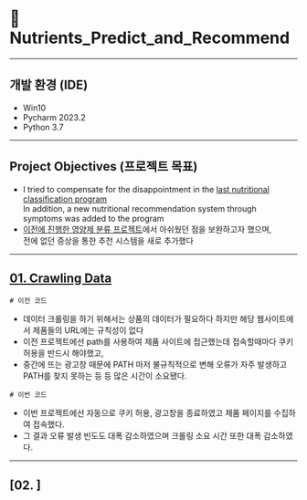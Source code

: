 # 💊Nutrients_Predict_and_Recommend
---
## 개발 환경 (IDE)
- Win10
- Pycharm 2023.2
- Python 3.7

---
##  Project Objectives (프로젝트 목표)
- I tried to compensate for the disappointment in the [last nutritional classification program](https://github.com/JiHyun-Jo7/IntelCapsule)  
In addition, a new nutritional recommendation system through symptoms was added to the program
- [이전에 진행한 영양제 분류 프로젝트](https://github.com/JiHyun-Jo7/IntelCapsule)에서 아쉬웠던 점을 보완하고자 했으며,  
  전에 없던 증상을 통한 추천 시스템을 새로 추가했다
---
## [01. Crawling Data](https://github.com/JiHyun-Jo7/Nutrients_Predict_and_Recommend/blob/14c4883aed4a2f3beeb2dda1c5409048e4b9d581/01_crawling_data.py)
```
# 이전 코드
```
- 데이터 크롤링을 하기 위해서는 상품의 데이터가 필요하다 하지만 해당 웹사이트에서 제품들의 URL에는 규칙성이 없다
- 이전 프로젝트에선 path를 사용하여 제품 사이트에 접근했는데 접속할때마다 쿠키 허용을 반드시 해야했고,
- 중간에 뜨는 광고창 때문에 PATH 마저 불규칙적으로 변해 오류가 자주 발생하고 PATH를 찾지 못하는 등 등 많은 시간이 소요됐다.
```
# 이번 코드
```
- 이번 프로젝트에선 자동으로 쿠키 허용, 광고창을 종료하였고 제품 페이지를 수집하여 접속했다.
- 그 결과 오류 발생 빈도도 대폭 감소하였으며 크롤링 소요 시간 또한 대폭 감소하였다.
---
## [02. ]
